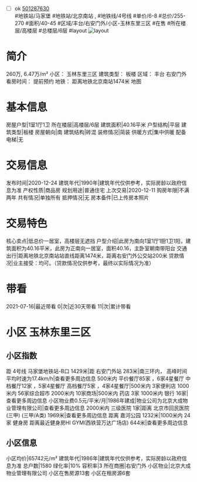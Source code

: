 - [ ] ok [501287630](https://bj.5i5j.com/ershoufang/501287630.html)  
 #地铁站/马家堡 #地铁站/北京南站 ,  #地铁线/4号线
#单价/6-8 #总价/255-270 #面积/40-45   #区域/丰台/右安门外/小区-玉林东里三区 #在售 #所在楼层/高楼层 #总楼层/6层 #layout 
![layout](http://image2a.5i5j.com/bdir/layout/db0dce6ed3ef4c6c8e58d65b8a2eada9.jpg_P5.jpg) 
# 简介 
 260万,  6.47万/m² 
小区： 玉林东里三区
建筑类型： 板楼
区域： 丰台 右安门外
看房时间： 提前预约
地铁： 距离地铁北京南站1474米 地图
# 基本信息 
 房屋户型|1室1厅1卫
所在楼层|高楼层/6层
建筑面积|40.16平米
户型结构|平层
建筑类型|板楼
房屋朝向|南
建筑结构|砖混
装修情况|简装
供暖方式|集中供暖
配备电梯|无
# 交易信息 
 发布时间|2020-12-24
建筑年代|1990年|建筑年代仅供参考，实际房龄以政府信息为准
产权性质|商品房
规划用途|普通住宅
上次交易|2020-12-11
购房年限|不满两年
共有情况|单独所有
抵押情况|无
房本备件|已上传房本照片
# 交易特色 
 核心卖点|低总价一居室，高楼层无遮挡
户型介绍|此房为南向1室1厅1厨1卫1阳，建筑面积为40.16平米，此房为正南向一居室，面积40.16，主卧室朝南带阳台
交通出行|距离地铁北京南站站直线距离1474米，距离右安门外公交站200米
贷款情况|业主接受：均可。（贷款情况仅供参考，最终以实际情况为准）
# 带看 
 2021-07-16|最近带看	 0|次|近30天带看	 11|次|累计带看
# 小区 玉林东里三区
## 小区指数 
 距 4号线 马家堡地铁站-B口 1429米|距 右安门外站 283米|南三环内， 高峰时间平均时速为17.4km/h|查看更多周边信息
500米内 平价餐厅85家 ，6家4星餐厅
中档餐厅12家 ，5家4星餐厅
高档餐厅5家 ，4家4星餐厅|500米内 3家便利店
1000米内 56家综合超市
2000米内 10家商场|500米内 药店 3家
1000米内 银行 16家|查看更多周边信息
小区物业费0.5元/平米/月|1986年建成|物业公司为北京大成物业管理有限公司|查看更多周边信息
2000米内 三级医院 1家|距离 北京市回民医院(三甲) (三甲/A类) 1969米|查看更多周边信息
距离 嘉河公园 1232米|1000米内 24家 健身房
距离最近健身房HI GYM(西铁营万达广场店) 644米|查看更多周边信息
## 小区信息 
 小区均价|65742元/m²
建筑年代|1986年|建筑年代仅供参考，实际房龄以政府信息为准
总户数|1580
绿化率|10%
容积率|3
所在商圈|右安门外
小区物业|北京大成物业管理有限公司
小区在售房源13套
小区在租房源6套
